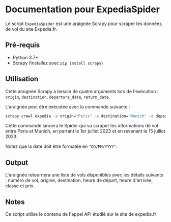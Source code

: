 # Documentation pour ExpediaSpider

Le script `ExpediaSpider` est une araignée Scrapy pour scraper les données de vol du site Expedia.fr.

## Pré-requis
- Python 3.7+
- Scrapy (Installez avec `pip install scrapy`)

## Utilisation

Cette araignée Scrapy a besoin de quatre arguments lors de l'exécution : `origin`, `destination`, `departure_date`, `return_date`.

L'araignée peut être exécutée avec la commande suivante :
```bash
scrapy crawl expedia -a origin="Paris" -a destination="Munich" -a departure_date="01/07/2023" -a return_date="15/07/2023 -O output.json"
```
Cette commande lancera le Spider qui va scraper les informations de vol entre Paris et Munich, en partant le 1er juillet 2023 et en revenant le 15 juillet 2023.

Notez que la date doit être formatée en `"DD/MM/YYYY"`.

## Output
L'araignée retournera une liste de vols disponibles avec les détails suivants : numéro de vol, origine, destination, heure de départ, heure d'arrivée, classe et prix.

## Notes

Ce script utilise le contenu de l'appel API étudié sur le site de expedia.fr
